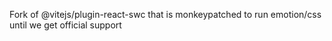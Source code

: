 Fork of @vitejs/plugin-react-swc that is monkeypatched to run emotion/css until we get official support
